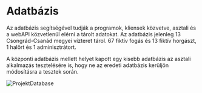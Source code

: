 # Adatbázis

Az adatbázis segítségével tudják a programok, kliensek közvetve, asztali és a webAPI közvetlenül elérni a tárolt adatokat. 
Az adatbázis jelenleg 13 Csongrád-Csanád megyei vízteret tárol. 
67 fiktív fogás és 13 fiktív horgászt, 1 halőrt és 1 adminisztrátort.

A központi adatbázis mellett helyet kapott egy kisebb adatbázis az asztali alkalmazás tesztelésére is, hogy ne az eredeti adatbázis kerüljön módosításra a tesztek során.

![ProjektDatabase](https://user-images.githubusercontent.com/77957099/161486444-f1619e80-c6e3-4923-96c4-4c5661384c9f.jpg)
